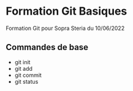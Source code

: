 # Formation Git Basiques

Formation Git pour Sopra Steria du 10/06/2022

## Commandes de base

* git init
* git add
* git commit
* git status
